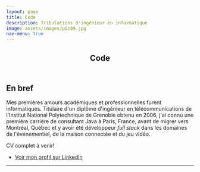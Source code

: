 ```yaml
---
layout: page
title: Code
description: Tribulations d'ingénieur en informatique
image: assets/images/pic09.jpg
nav-menu: true
---
```


<!-- Main -->
<div id="main" class="alt">

<!-- One -->
<section id="one">
	<div class="inner">
		<header class="major">
			<h1>Code</h1>
		</header>

<!-- Content -->
<h2 id="enbref">En bref</h2>
<p>Mes premières amours académiques et professionnelles furent informatiques. Titulaire d'un diplôme d'ingénieur en télécommunications de l'Institut National Polytechnique de Grenoble obtenu en 2006, j'ai connu une première carrière de consultant Java à Paris, France, avant de migrer vers Montréal, Québec et y avoir été développeur <em>full stack</em> dans les domaines de l'événementiel, de la maison connectée et du jeu vidéo.</p>

<div class="content">
		<p>CV complet à venir!</p>
		<ul class="actions">
				<li><a href="{{ site.socials.LinkedIn }}" class="button next scrolly">Voir mon profil sur LinkedIn</a></li>
		</ul>
</div>

<hr class="major" />

<!-- Experience -->

</div>
</section>

</div>
